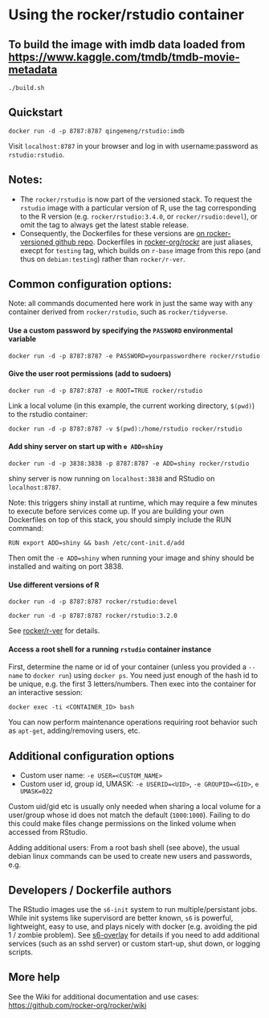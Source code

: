 # Using the rocker/rstudio container

## To build the image with imdb data loaded from https://www.kaggle.com/tmdb/tmdb-movie-metadata
```
./build.sh
```

## Quickstart

    docker run -d -p 8787:8787 qingemeng/rstudio:imdb

Visit `localhost:8787` in your browser and log in with username:password as `rstudio:rstudio`.

## Notes:

- The `rocker/rstudio` is now part of the versioned stack. To request the `rstudio` image with a particular version of R, use the tag corresponding to the R version (e.g. `rocker/rstudio:3.4.0`, or `rocker/rsudio:devel`), or omit the tag to always get the latest stable release.  
- Consequently, the Dockerfiles for these versions are [on rocker-versioned github repo](https://github.com/rocker-org/rocker-versioned/blob/master/rstudio).  Dockerfiles in [rocker-org/rockr](https://github.com/rocker-org/rocker/blob/master/rstudio/) are just aliases, execpt for `testing` tag, which builds on `r-base` image from this repo (and thus on `debian:testing`) rather than `rocker/r-ver`.


## Common configuration options:

Note: all commands documented here work in just the same way with any container derived from `rocker/rstudio`,
such as `rocker/tidyverse`.  


#### Use a custom password by specifying the `PASSWORD` environmental variable


    docker run -d -p 8787:8787 -e PASSWORD=yourpasswordhere rocker/rstudio


#### Give the user root permissions (add to sudoers)

    docker run -d -p 8787:8787 -e ROOT=TRUE rocker/rstudio

Link a local volume (in this example, the current working directory, `$(pwd)`) to the rstudio container:

    docker run -d -p 8787:8787 -v $(pwd):/home/rstudio rocker/rstudio


#### Add shiny server on start up with `e ADD=shiny`

    docker run -d -p 3838:3838 -p 8787:8787 -e ADD=shiny rocker/rstudio

shiny server is now running on `localhost:3838` and RStudio on `localhost:8787`.  


Note: this triggers shiny install at runtime, which may require a few minutes to execute before services come up.
If you are building your own Dockerfiles on top of this stack, you should simply include the RUN command:

    RUN export ADD=shiny && bash /etc/cont-init.d/add

Then omit the `-e ADD=shiny` when running your image and shiny should be installed and waiting on port 3838.


#### Use different versions of R

    docker run -d -p 8787:8787 rocker/rstudio:devel

    docker run -d -p 8787:8787 rocker/rstudio:3.2.0

See [rocker/r-ver](https://github.com/rocker-org/rocker-versioned) for details.

#### Access a root shell for a running `rstudio` container instance

First, determine the name or id of your container (unless you provided a `--name` to `docker run`) using `docker ps`.  You need just enough of the hash id to be unique, e.g. the first 3 letters/numbers.  Then exec into the container for an interactive session:

    docker exec -ti <CONTAINER_ID> bash

You can now perform maintenance operations requiring root behavior such as `apt-get`, adding/removing users, etc.  



## Additional configuration options

- Custom user name: `-e USER=<CUSTOM_NAME>`
- Custom user id, group id, UMASK: `-e USERID=<UID>`, `-e GROUPID=<GID>`, `e UMASK=022`


Custom uid/gid etc is usually only needed when sharing a local volume for a user/group whose id does not match the default (`1000`:`1000`).  Failing to do this could make files change permissions on the linked volume when accessed from RStudio. 


Adding additional users:  From a root bash shell (see above), the usual debian linux commands can be used to create new users and passwords, e.g. 

     


## Developers / Dockerfile authors

The RStudio images use the `s6-init` system to run multiple/persistant jobs.  While init systems like supervisord are better known, `s6` is powerful, lightweight, easy to use, and plays nicely with docker (e.g. avoiding the pid 1 / zombie problem).  See [s6-overlay](https://github.com/just-containers/s6-overlay) for details if you need to add additional services (such as an sshd server) or custom start-up, shut down, or logging scripts.  

## More help

See the Wiki for additional documentation and use cases: <https://github.com/rocker-org/rocker/wiki>



